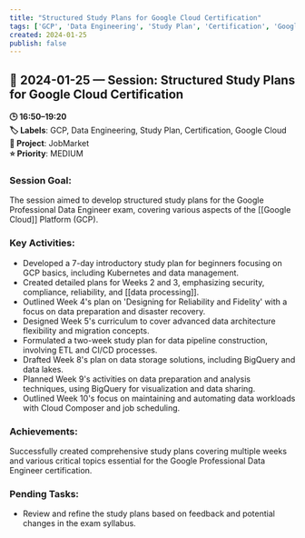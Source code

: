 ```yaml
---
title: "Structured Study Plans for Google Cloud Certification"
tags: ['GCP', 'Data Engineering', 'Study Plan', 'Certification', 'Google Cloud']
created: 2024-01-25
publish: false
---
```


## 📅 2024-01-25 — Session: Structured Study Plans for Google Cloud Certification

**🕒 16:50–19:20**  
**🏷️ Labels**: GCP, Data Engineering, Study Plan, Certification, Google Cloud  
**📂 Project**: JobMarket  
**⭐ Priority**: MEDIUM  


### Session Goal:
The session aimed to develop structured study plans for the Google Professional Data Engineer exam, covering various aspects of the [[Google Cloud]] Platform (GCP).

### Key Activities:
- Developed a 7-day introductory study plan for beginners focusing on GCP basics, including Kubernetes and data management.
- Created detailed plans for Weeks 2 and 3, emphasizing security, compliance, reliability, and [[data processing]].
- Outlined Week 4's plan on 'Designing for Reliability and Fidelity' with a focus on data preparation and disaster recovery.
- Designed Week 5's curriculum to cover advanced data architecture flexibility and migration concepts.
- Formulated a two-week study plan for data pipeline construction, involving ETL and CI/CD processes.
- Drafted Week 8's plan on data storage solutions, including BigQuery and data lakes.
- Planned Week 9's activities on data preparation and analysis techniques, using BigQuery for visualization and data sharing.
- Outlined Week 10's focus on maintaining and automating data workloads with Cloud Composer and job scheduling.

### Achievements:
Successfully created comprehensive study plans covering multiple weeks and various critical topics essential for the Google Professional Data Engineer certification.

### Pending Tasks:
- Review and refine the study plans based on feedback and potential changes in the exam syllabus.
